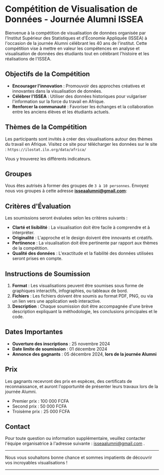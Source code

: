 # Compétition de Visualisation de Données - Journée Alumni ISSEA


Bienvenue à la compétition de visualisation de données organisée par l'Institut Supérieur des Statistiques et d'Économie Appliquée (ISSEA) à l'occasion de la journée Alumni célébrant les 40 ans de l'institut. Cette compétition vise à mettre en valeur les compétences en analyse et visualisation de données des étudiants tout en célébrant l'histoire et les réalisations de l'ISSEA.

## Objectifs de la Compétition

- **Encourager l'innovation** : Promouvoir des approches créatives et innovantes dans la visualisation de données.
- **Célébrer l'ISSEA** : Utiliser des données historiques pour vulgariser l'information sur la force du travail en Afrique.
- **Renforcer la communauté** : Favoriser les échanges et la collaboration entre les anciens élèves et les étudiants actuels.

## Thèmes de la Compétition

Les participants sont invités à créer des visualisations autour des thèmes du travail en Afrique. Visitez ce site pour télécharger les données sur le site :
`https://ilostat.ilo.org/data/africa/`

Vous y trouverez les différents indicateurs.

## Groupes

Vous êtes autrisés à former des groupes de `3 à 10 personnes`. Envoyez nous vos groupes à cette adresse **isseaalumni@gmail.com**: 

## Critères d'Évaluation

Les soumissions seront évaluées selon les critères suivants :
- **Clarté et lisibilité** : La visualisation doit être facile à comprendre et à interpréter.
- **Originalité** : L'approche et le design doivent être innovants et créatifs.
- **Pertinence** : La visualisation doit être pertinente par rapport aux thèmes de la compétition.
- **Qualité des données** : L'exactitude et la fiabilité des données utilisées seront prises en compte.

## Instructions de Soumission

1. **Format** : Les visualisations peuvent être soumises sous forme de graphiques interactifs, infographies, ou tableaux de bord.
2. **Fichiers** : Les fichiers doivent être soumis au format PDF, PNG, ou via un lien vers une application web interactive.
3. **Description** : Chaque soumission doit être accompagnée d'une brève description expliquant la méthodologie, les conclusions principales et le code.

## Dates Importantes

- **Ouverture des inscriptions** : 25 novembre 2024
- **Date limite de soumission** : 01 décembre 2024
- **Annonce des gagnants** : 05 décembre 2024, **lors de la journée Alumni**

## Prix

Les gagnants recevront des prix en espèces, des certificats de reconnaissance, et auront l'opportunité de présenter leurs travaux lors de la journée Alumni.
- Premier prix : 100 000 FCFA
- Second prix : 50 000 FCFA
- Troisème prix : 25 000 FCFA

## Contact

Pour toute question ou information supplémentaire, veuillez contacter l'équipe organisatrice à l'adresse suivante : isseaalumni@gmail.com .

---

Nous vous souhaitons bonne chance et sommes impatients de découvrir vos incroyables visualisations !

---

